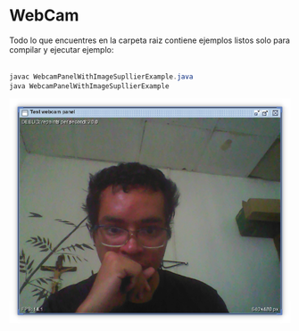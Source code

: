 # WebCam

Todo lo que encuentres en la carpeta raiz contiene ejemplos listos solo para compilar y ejecutar ejemplo:

```java

javac WebcamPanelWithImageSupllierExample.java
java WebcamPanelWithImageSupllierExample

```

![Captura de Pantalla](https://raw.githubusercontent.com/RicardoValladares/Java-WebCam/main/capturadeunodetantosejemplos.png)


